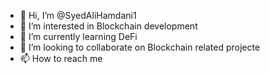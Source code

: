 - 👋 Hi, I’m @SyedAliHamdani1
- 👀 I’m interested in Blockchain development
- 🌱 I’m currently learning DeFi
- 💞️ I’m looking to collaborate on Blockchain related projecte
- 📫 How to reach me 

<!---
SyedAliHamdani1/SyedAliHamdani1 is a ✨ special ✨ repository because its `README.md` (this file) appears on your GitHub profile.
You can click the Preview link to take a look at your changes.
--->
